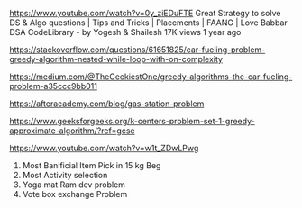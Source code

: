 https://www.youtube.com/watch?v=0y_ziEDuFTE
Great Strategy to solve DS & Algo questions | Tips and Tricks | Placements | FAANG | Love Babbar DSA
CodeLibrary - by Yogesh & Shailesh
17K views
1 year ago

https://stackoverflow.com/questions/61651825/car-fueling-problem-greedy-algorithm-nested-while-loop-with-on-complexity

https://medium.com/@TheGeekiestOne/greedy-algorithms-the-car-fueling-problem-a35ccc9bb011

https://afteracademy.com/blog/gas-station-problem

https://www.geeksforgeeks.org/k-centers-problem-set-1-greedy-approximate-algorithm/?ref=gcse



https://www.youtube.com/watch?v=w1t_ZDwLPwg
1. Most Banificial Item Pick in 15 kg Beg
2. Most Activity selection 
3. Yoga mat Ram dev problem
4. Vote box exchange Problem 